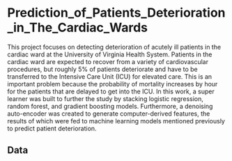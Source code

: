 # Prediction_of_Patients_Deterioration_in_The_Cardiac_Wards

This project focuses on detecting deterioration of acutely ill patients in the cardiac ward at the University of Virginia Health System. Patients in the cardiac ward are expected to recover from a variety of cardiovascular procedures, but roughly 5% of patients deteriorate and have to be transferred to the Intensive Care Unit (ICU) for elevated care. This is an important problem because the probability of mortality increases by hour for the patients that are delayed to get into the ICU. In this work, a super learner was built to further the study by stacking logistic regression, random forest, and gradient boosting models. Furthermore, a denoising auto-encoder was created to generate computer-derived features, the results of which were fed to machine learning models mentioned previously to predict patient deterioration. 

## Data



